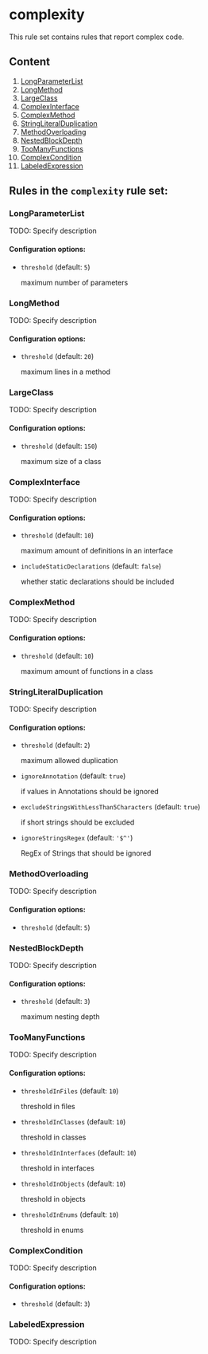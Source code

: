 # complexity

This rule set contains rules that report complex code.

## Content

1. [LongParameterList](#LongParameterList)
2. [LongMethod](#LongMethod)
3. [LargeClass](#LargeClass)
4. [ComplexInterface](#ComplexInterface)
5. [ComplexMethod](#ComplexMethod)
6. [StringLiteralDuplication](#StringLiteralDuplication)
7. [MethodOverloading](#MethodOverloading)
8. [NestedBlockDepth](#NestedBlockDepth)
9. [TooManyFunctions](#TooManyFunctions)
10. [ComplexCondition](#ComplexCondition)
11. [LabeledExpression](#LabeledExpression)
## Rules in the `complexity` rule set:

### LongParameterList

TODO: Specify description

#### Configuration options:

* `threshold` (default: `5`)

   maximum number of parameters

### LongMethod

TODO: Specify description

#### Configuration options:

* `threshold` (default: `20`)

   maximum lines in a method

### LargeClass

TODO: Specify description

#### Configuration options:

* `threshold` (default: `150`)

   maximum size of a class

### ComplexInterface

TODO: Specify description

#### Configuration options:

* `threshold` (default: `10`)

   maximum amount of definitions in an interface

* `includeStaticDeclarations` (default: `false`)

   whether static declarations should be included

### ComplexMethod

TODO: Specify description

#### Configuration options:

* `threshold` (default: `10`)

   maximum amount of functions in a class

### StringLiteralDuplication

TODO: Specify description

#### Configuration options:

* `threshold` (default: `2`)

   maximum allowed duplication

* `ignoreAnnotation` (default: `true`)

   if values in Annotations should be ignored

* `excludeStringsWithLessThan5Characters` (default: `true`)

   if short strings should be excluded

* `ignoreStringsRegex` (default: `'$^'`)

   RegEx of Strings that should be ignored

### MethodOverloading

TODO: Specify description

#### Configuration options:

* `threshold` (default: `5`)

   

### NestedBlockDepth

TODO: Specify description

#### Configuration options:

* `threshold` (default: `3`)

   maximum nesting depth

### TooManyFunctions

TODO: Specify description

#### Configuration options:

* `thresholdInFiles` (default: `10`)

   threshold in files

* `thresholdInClasses` (default: `10`)

   threshold in classes

* `thresholdInInterfaces` (default: `10`)

   threshold in interfaces

* `thresholdInObjects` (default: `10`)

   threshold in objects

* `thresholdInEnums` (default: `10`)

   threshold in enums

### ComplexCondition

TODO: Specify description

#### Configuration options:

* `threshold` (default: `3`)

   

### LabeledExpression

TODO: Specify description
